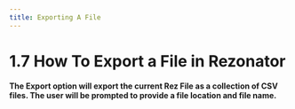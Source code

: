 ```yaml
---
title: Exporting A File 
---
```

1.7 How To Export a File in Rezonator
=====
**The Export option will export the current Rez File as a collection of CSV files. The user will be prompted to provide a file location and file name.**

